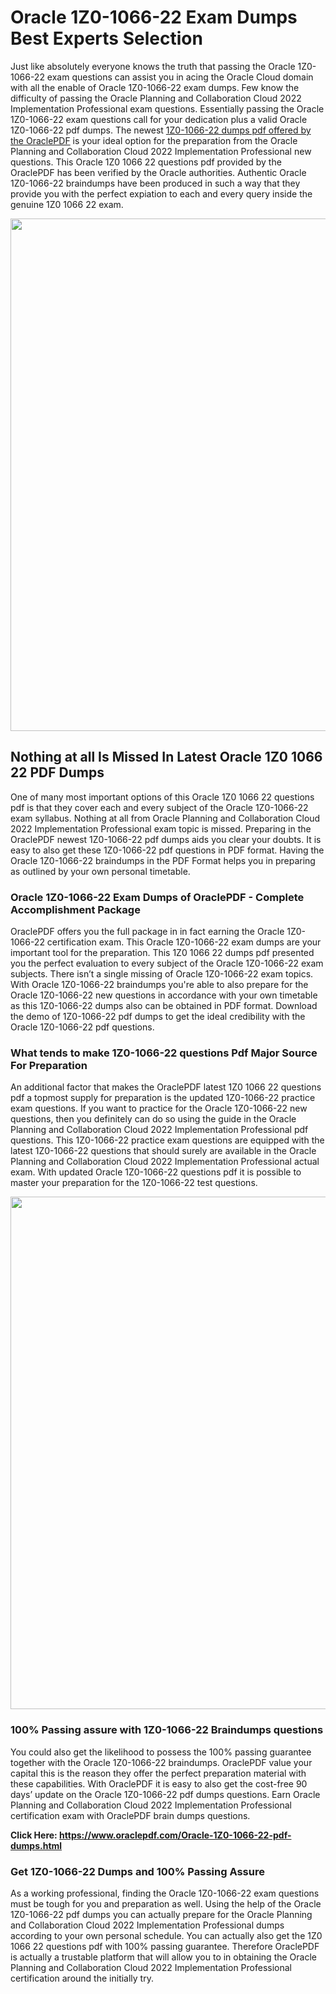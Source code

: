 <h1>Oracle 1Z0-1066-22 Exam Dumps Best Experts Selection</h1>
<p>Just like absolutely everyone knows the truth that passing the Oracle 1Z0-1066-22 exam questions can assist you in acing the&nbsp;Oracle Cloud&nbsp;domain with all the enable of Oracle 1Z0-1066-22 exam dumps. Few know the difficulty of passing the Oracle Planning and Collaboration Cloud 2022 Implementation Professional exam questions. Essentially passing the Oracle 1Z0-1066-22 exam questions call for your dedication plus a valid Oracle 1Z0-1066-22 pdf dumps. The newest&nbsp;<a href="https://www.oraclepdf.com/Oracle-1Z0-1066-22-pdf-dumps.html">1Z0-1066-22 dumps pdf offered by the OraclePDF</a>&nbsp;is your ideal option for the preparation from the Oracle Planning and Collaboration Cloud 2022 Implementation Professional new questions. This Oracle 1Z0 1066 22 questions pdf provided by the OraclePDF has been verified by the Oracle authorities. Authentic Oracle 1Z0-1066-22 braindumps have been produced in such a way that they provide you with the perfect expiation to each and every query inside the genuine 1Z0 1066 22 exam.</p>
<p><a href="https://www.oraclepdf.com/Oracle-1Z0-1066-22-pdf-dumps.html"><img src="https://i.ibb.co/mJY6Knz/1.png" width="820" /></a></p>
<h2>Nothing at all Is Missed In Latest Oracle 1Z0 1066 22 PDF Dumps</h2>
<p>One of many most important options of this Oracle 1Z0 1066 22 questions pdf is that they cover each and every subject of the Oracle 1Z0-1066-22 exam syllabus. Nothing at all from Oracle Planning and Collaboration Cloud 2022 Implementation Professional exam topic is missed. Preparing in the OraclePDF newest 1Z0-1066-22 pdf dumps aids you clear your doubts. It is easy to also get these 1Z0-1066-22 pdf questions in PDF format. Having the Oracle 1Z0-1066-22 braindumps in the PDF Format helps you in preparing as outlined by your own personal timetable.</p>
<h3>Oracle 1Z0-1066-22 Exam Dumps of OraclePDF - Complete Accomplishment Package</h3>
<p>OraclePDF offers you the full package in in fact earning the Oracle 1Z0-1066-22 certification exam. This Oracle 1Z0-1066-22 exam dumps are your important tool for the preparation. This 1Z0 1066 22 dumps pdf presented you the perfect evaluation to every subject of the Oracle 1Z0-1066-22 exam subjects. There isn&rsquo;t a single missing of Oracle 1Z0-1066-22 exam topics. With Oracle 1Z0-1066-22 braindumps you're able to also prepare for the Oracle 1Z0-1066-22 new questions in accordance with your own timetable as this 1Z0-1066-22 dumps also can be obtained in PDF format. Download the demo of 1Z0-1066-22 pdf dumps to get the ideal credibility with the Oracle 1Z0-1066-22 pdf questions.</p>
<h3>What tends to make 1Z0-1066-22 questions Pdf Major Source For Preparation</h3>
<p>An additional factor that makes the OraclePDF latest 1Z0 1066 22 questions pdf a topmost supply for preparation is the updated 1Z0-1066-22 practice exam questions. If you want to practice for the Oracle 1Z0-1066-22 new questions, then you definitely can do so using the guide in the Oracle Planning and Collaboration Cloud 2022 Implementation Professional pdf questions. This 1Z0-1066-22 practice exam questions are equipped with the latest 1Z0-1066-22 questions that should surely are available in the Oracle Planning and Collaboration Cloud 2022 Implementation Professional actual exam. With updated Oracle 1Z0-1066-22 questions pdf it is possible to master your preparation for the 1Z0-1066-22 test questions.</p>
<p><img src="https://i.ibb.co/TWQ7T6D/2.png" width="820" /></p>
<h3>100% Passing assure with 1Z0-1066-22 Braindumps questions</h3>
<p>You could also get the likelihood to possess the 100% passing guarantee together with the Oracle 1Z0-1066-22 braindumps. OraclePDF value your capital this is the reason they offer the perfect preparation material with these capabilities. With OraclePDF it is easy to also get the cost-free 90 days&rsquo; update on the Oracle 1Z0-1066-22 pdf dumps questions. Earn Oracle Planning and Collaboration Cloud 2022 Implementation Professional certification exam with&nbsp;OraclePDF&nbsp;brain dumps questions.</p>
<p><strong>Click Here: <a href="https://www.oraclepdf.com/Oracle-1Z0-1066-22-pdf-dumps.html">https://www.oraclepdf.com/Oracle-1Z0-1066-22-pdf-dumps.html</a></strong></p>
<h3>Get 1Z0-1066-22&nbsp;Dumps&nbsp;and 100% Passing Assure</h3>
<p>As a working professional, finding the Oracle 1Z0-1066-22 exam questions must be tough for you and preparation as well. Using the help of the Oracle 1Z0-1066-22 pdf dumps you can actually prepare for the Oracle Planning and Collaboration Cloud 2022 Implementation Professional dumps according to your own personal schedule. You can actually also get the 1Z0 1066 22 questions pdf with 100% passing guarantee. Therefore OraclePDF is actually a trustable platform that will allow you to in obtaining the Oracle Planning and Collaboration Cloud 2022 Implementation Professional certification around the initially try.</p>
